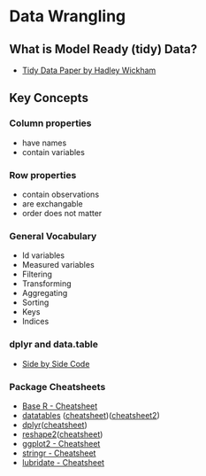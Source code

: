 # Data Wrangling

## What is Model Ready (tidy) Data?

* [Tidy Data Paper by Hadley Wickham](https://vita.had.co.nz/papers/tidy-data.pdf)

## Key Concepts

### Column properties
- have names
- contain variables

### Row properties
- contain observations
- are exchangable
- order does not matter

### General Vocabulary

- Id variables
- Measured variables
- Filtering
- Transforming
- Aggregating
- Sorting
- Keys
- Indices

### dplyr and data.table 
* [Side by Side Code](https://atrebas.github.io/post/2019-03-03-datatable-dplyr/)


### Package Cheatsheets
* [Base R - Cheatsheet](https://www.rstudio.com/wp-content/uploads/2016/10/r-cheat-sheet-3.pdf)
* [datatables](https://www.google.com/url?sa=i&rct=j&q=&esrc=s&source=images&cd=&ved=2ahUKEwj96Z7C7aXkAhUEjlkKHfymAHgQjRx6BAgBEAQ&url=https%3A%2F%2Fwww.datacamp.com%2Fcommunity%2Ftutorials%2Fdata-table-cheat-sheet&psig=AOvVaw37xSw4eKTYJhQdPVxM_W-C&ust=1567091572595181) ([cheatsheet](http://datacamp-community.s3.amazonaws.com/6fdf799f-76ba-45b1-b8d8-39c4d4211c31))([cheatsheet2](https://s3.amazonaws.com/assets.datacamp.com/img/blog/data+table+cheat+sheet.pdf))
* [dplyr](http://dplyr.tidyverse.org)([cheatsheet](https://www.rstudio.com/wp-content/uploads/2015/02/data-wrangling-cheatsheet.pdf))
* [reshape2](https://cran.r-project.org/web/packages/reshape2/reshape2.pdf)([cheatsheet](http://rstudio-pubs-static.s3.amazonaws.com/14391_c58a54d88eac4dfbb80d8e07bcf92194.html))
* [ggplot2 - Cheatsheet](https://github.com/rstudio/cheatsheets/raw/master/data-visualization-2.1.pdf)
* [stringr - Cheatsheet](https://github.com/rstudio/cheatsheets/raw/master/strings.pdf)
* [lubridate - Cheatsheet](https://github.com/rstudio/cheatsheets/raw/master/lubridate.pdf)




